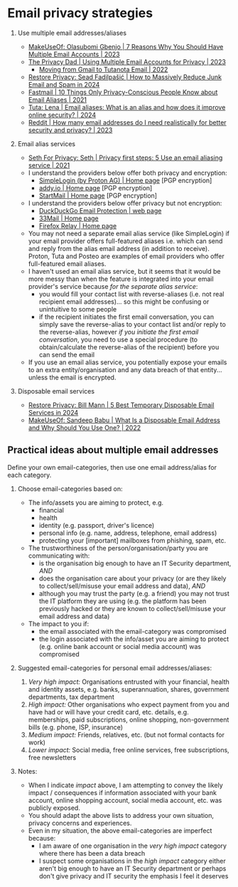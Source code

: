 # Email privacy strategies

1. Use multiple email addresses/aliases

   - [MakeUseOf: Olasubomi Gbenjo | 7 Reasons Why You Should Have Multiple Email Accounts | 2023](https://www.makeuseof.com/reasons-multiple-email-accounts/)
   - [The Privacy Dad | Using Multiple Email Accounts for Privacy | 2023](https://theprivacydad.com/using-multiple-email-accounts-for-privacy/)
     * [Moving from Gmail to Tutanota Email | 2022](https://theprivacydad.com/moving-from-gmail-to-tutanota/)
   - [Restore Privacy: Sead Fadilpašić | How to Massively Reduce Junk Email and Spam in 2024](https://restoreprivacy.com/data-removal/reduce-spam-email-junk-email/)
   - [Fastmail | 10 Things Only Privacy-Conscious People Know about Email Aliases | 2021](https://www.fastmail.com/blog/10-things-only-privacy-conscious-people-know-about-email-aliases/)
   - [Tuta: Lena | Email aliases: What is an alias and how does it improve online security? | 2024](https://tuta.com/blog/secure-email-alias)
   - [Reddit | How many email addresses do I need realistically for better security and privacy? | 2023](https://www.reddit.com/r/privacy/comments/11daiga/how_many_email_addresses_do_i_need_realistically/)

1. Email alias services

   - [Seth For Privacy: Seth | Privacy first steps: 5 Use an email aliasing service | 2021](https://sethforprivacy.com/posts/privacy-first-steps/#5-use-an-email-aliasing-service)
   - I understand the providers below offer both privacy and encryption:
     * [SimpleLogin (by Proton AG) | Home page](https://simplelogin.io/) [PGP encryption]
     * [addy.io | Home page](https://addy.io/) [PGP encryption]
     * [StartMail | Home page](https://www.startmail.com/) [PGP encryption]
   - I understand the providers below offer privacy but not encryption:
     * [DuckDuckGo Email Protection | web page](https://duckduckgo.com/email/)
     * [33Mail | Home page](https://33mail.com/)
     * [Firefox Relay | Home page](https://relay.firefox.com/)
   - You may not need a separate email alias service (like SimpleLogin) if
     your email provider offers full-featured aliases i.e. which can send
     and reply from the alias email address (in addition to receive).
     Proton, Tuta and Posteo are examples of email providers who
     offer full-featured email aliases.
   - I haven't used an email alias service, but it seems that it would
     be more messy than when the feature is integrated into your email
     provider's service because *for the separate alias service*:
     * you would fill your contact list with reverse-aliases (i.e. not
       real recipient email addresses)... so this might be confusing or
       unintuitive to some people
     * if the recipient initiates the first email conversation, you
       can simply save the reverse-alias to your contact list and/or
       reply to the reverse-alias, however
       *if you initiate the first email conversation*, you need to use a
       special procedure (to obtain/calculate the reverse-alias of the
       recipient) before you can send the email
   - If you use an email alias service, you potentially expose your
     emails to an extra entity/organisation and any data breach of that
     entity... unless the email is encrypted.


1. Disposable email services

   - [Restore Privacy: Bill Mann | 5 Best Temporary Disposable Email Services in 2024](https://restoreprivacy.com/email/temporary-disposable/)
   - [MakeUseOf: Sandeep Babu | What Is a Disposable Email Address and Why Should You Use One? | 2022](https://www.makeuseof.com/what-is-disposable-email-address/)


## Practical ideas about multiple email addresses

Define your own email-categories, then use one email address/alias
for each category.

1. Choose email-categories based on:
   - The info/assets you are aiming to protect, e.g.
     * financial
     * health
     * identity (e.g. passport, driver's licence)
     * personal info (e.g. name, address, telephone, email address)
     * protecting your [important] mailboxes from phishing, spam, etc.
   - The trustworthiness of the person/organisation/party you are
     communicating with:
     * is the organisation big enough to have an IT Security department, *AND*
     * does the organisation care about your privacy (or are they likely
       to collect/sell/misuse your email address and data), *AND*
     * although you may trust the party (e.g. a friend) you may not
       trust the IT platform they are using (e.g. the platform has been
       previously hacked or they are known to collect/sell/misuse your
       email address and data)
   - The impact to you if:
     * the email associated with the email-category was compromised
     * the login associated with the info/asset you are aiming to protect
       (e.g. online bank account or social media account) was compromised

1. Suggested email-categories for personal email addresses/aliases:
   1. *Very high impact:*
      Organisations entrusted with your financial, health and identity assets,
      e.g. banks, superannuation, shares, government departments, tax
      department
   1. *High impact:*
      Other organisations who expect payment from you and have had or will
      have your credit card, etc. details, e.g. memberships, paid subscriptions,
      online shopping, non-government bills (e.g. phone, ISP, insurance)
   1. *Medium impact:*
      Friends, relatives, etc. (but not formal contacts for work)
   1. *Lower impact:*
      Social media, free online services, free subscriptions, free newsletters

1. Notes:
   - When I indicate *impact* above, I am attempting to convey the likely
     impact / consequences if information associated with your bank account,
     online shopping account, social media account, etc. was publicly exposed.
   - You should adapt the above lists to address your own situation,
     privacy concerns and experiences.
   - Even in my situation, the above email-categories are imperfect because:
     * I am aware of one organisation in the *very high impact* category
       where there has been a data breach
     * I suspect some organisations in the *high impact* category either
       aren't big enough to have an IT Security department or perhaps don't
       give privacy and IT security the emphasis I feel it deserves

